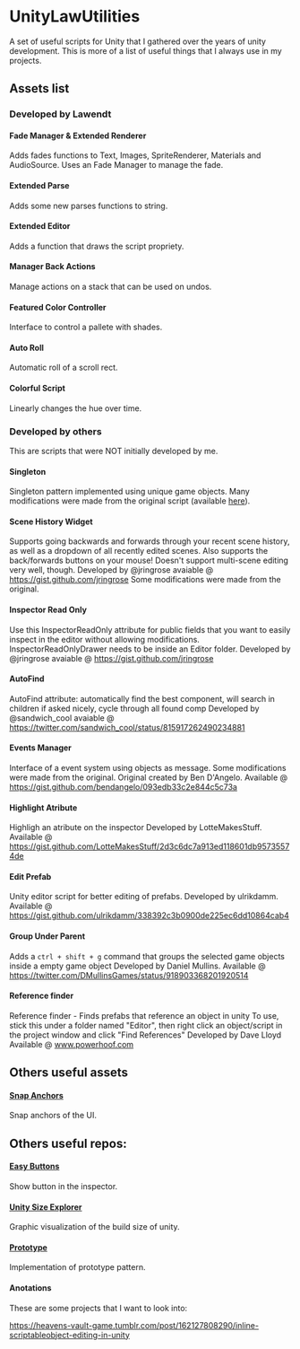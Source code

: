 # UnityLawUtilities
A set of useful scripts for Unity that I gathered over the years of unity development. 
This is more of a list of useful things that I always use in my projects.

## Assets list

### Developed by Lawendt

#### Fade Manager & Extended Renderer
Adds fades functions to Text, Images, SpriteRenderer, Materials and AudioSource.
Uses an Fade Manager to manage the fade.

#### Extended Parse
Adds some new parses functions to string.

#### Extended Editor
Adds a function that draws the script propriety.

#### Manager Back Actions
Manage actions on a stack that can be used on undos.

#### Featured Color Controller
Interface to control a pallete with shades.

#### Auto Roll
Automatic roll of a scroll rect.

#### Colorful Script
Linearly changes the hue over time.

### Developed by others
This are scripts that were NOT initially developed by me.

#### Singleton
Singleton pattern implemented using unique game objects.
Many modifications were made from the original script (available [here](http://wiki.unity3d.com/index.php/Singleton)).

#### Scene History Widget
Supports going backwards and forwards through your recent scene history, as well as a dropdown of all recently edited scenes. Also supports the back/forwards buttons on your mouse! Doesn't support multi-scene editing very well, though.
Developed by @jringrose
avaiable @ https://gist.github.com/jringrose
Some modifications were made from the original.

#### Inspector Read Only
Use this InspectorReadOnly attribute for public fields that you want to easily inspect in the editor without allowing modifications. InspectorReadOnlyDrawer needs to be inside an Editor folder.
Developed by @jringrose
avaiable @ https://gist.github.com/jringrose

#### AutoFind
AutoFind attribute: automatically find the best component, will search in children if asked nicely, cycle through all found comp
Developed by @sandwich_cool
avaiable @ https://twitter.com/sandwich_cool/status/815917262490234881

#### Events Manager
Interface of a event system using objects as message.
Some modifications were made from the original.
Original created by Ben D'Angelo. 
Available @ https://gist.github.com/bendangelo/093edb33c2e844c5c73a

#### Highlight Atribute
Highligh an atribute on the inspector
Developed by LotteMakesStuff.
Available @ https://gist.github.com/LotteMakesStuff/2d3c6dc7a913ed118601db95735574de

#### Edit Prefab
Unity editor script for better editing of prefabs.
Developed by ulrikdamm.
Available @ https://gist.github.com/ulrikdamm/338392c3b0900de225ec6dd10864cab4

#### Group Under Parent
Adds a `ctrl + shift + g` command that groups the selected game objects inside a empty game object 
Developed by Daniel Mullins.
Available @ https://twitter.com/DMullinsGames/status/918903368201920514

#### Reference finder
Reference finder - Finds prefabs that reference an object in unity
To use, stick this under a folder named "Editor", then right click an object/script in the project window and click "Find References"
Developed by Dave Lloyd
Available @ www.powerhoof.com

## Others useful assets
#### [Snap Anchors](https://assetstore.unity.com/packages/tools/gui/snap-anchors-69856)
Snap anchors of the UI.

## Others useful repos:
#### [Easy Buttons](https://github.com/madsbangh/EasyButtons)
Show button in the inspector.

#### [Unity Size Explorer](https://github.com/aschearer/unitysizeexplorer)
Graphic visualization of the build size of unity.

#### [Prototype](https://github.com/inkle/prototype)
Implementation of prototype pattern.



#### Anotations

These are some projects that I want to look into:

https://heavens-vault-game.tumblr.com/post/162127808290/inline-scriptableobject-editing-in-unity

